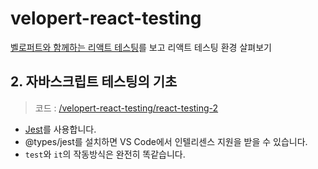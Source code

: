 # velopert-react-testing

[벨로퍼트와 함께하는 리액트 테스팅](https://velog.io/@velopert/series/react-testing)를 보고 리액트 테스팅 환경 살펴보기

## 2. 자바스크립트 테스팅의 기초

> 코드 : [/velopert-react-testing/react-testing-2](/velopert-react-testing/react-testing-2)

- [Jest](https://jestjs.io/)를 사용합니다.
- @types/jest를 설치하면 VS Code에서 인텔리센스 지원을 받을 수 있습니다.
- `test`와 `it`의 작동방식은 완전히 똑같습니다.
